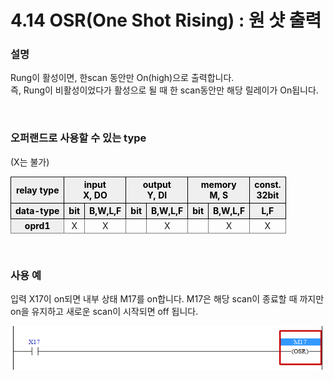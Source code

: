 ﻿# 4.14 OSR(One Shot Rising) : 원 샷 출력


### 설명
Rung이 활성이면, 한scan 동안만 On(high)으로 출력합니다.  
즉, Rung이 비활성이었다가 활성으로 될 때 한 scan동안만 해당 릴레이가 On됩니다.

<br>

### 오퍼랜드로 사용할 수 있는 type
(X는 불가)
<style type="text/css">
table  {border-collapse:collapse;}
th {background-color:#efefef; border-style:solid;border-width:1px;color:black;text-align:center;}
td {border-color:gray;border-style:solid;border-width:1px;text-align:center;}
.hd{background-color:#efefef;color:black;font-weight:bold;}
</style>

<table>
<thead>
  <tr>
    <th>relay type</th>
    <th colspan="2">input<br>X, DO</th>
    <th colspan="2">output<br>Y, DI</th>
    <th colspan="2">memory<br>M, S</th>
    <th>const.<br>32bit</th>
  </tr>
  <tr>
    <th>data-type</th>
    <th>bit</th>
    <th>B,W,L,F</th>
    <th>bit</th>
    <th>B,W,L,F</th>
    <th>bit</th>
    <th>B,W,L,F</th>
    <th>L,F</th>
  </tr>
</thead>
<tbody>
  <tr>
    <td class='hd'>oprd1</td>
    <td>X</td>
    <td>X</td>
    <td></td>
    <td>X</td>
    <td></td>
    <td>X</td>
    <td>X</td>
  </tr>
</tbody>
</table>

<br>

### 사용 예

입력 X17이 on되면 내부 상태 M17를 on합니다. M17은 해당 scan이 종료할 때 까지만 on을 유지하고 새로운 scan이 시작되면 off 됩니다.

![](../_assets/osr.png)

